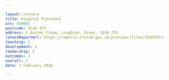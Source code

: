 ```yaml
---

layout: nursery
title: Kingsley Preschool
urn: 650081
postcode: IG10 3TX
address: 5 Austen Close, Loughton, Essex, IG10 3TX
latestReportUrl: https://reports.ofsted.gov.uk/provider/files/2545547/urn/650081.pdf
teaching: 2
development: 2
leadership: 2
outcomes: 2
overall: 2
date: 2 February 2016

---
```

